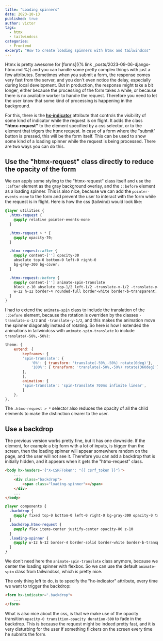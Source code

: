 ```yaml
---
title: "Loading spinners"
date: 2023-10-13
published: true
author: victor
tags:
  - htmx
  - tailwindcss
categories:
  - Frontend
excerpt: "How to create loading spinners with htmx and tailwindcss"
---
```


Htmx is pretty awesome for [forms]({% link _posts/2023-09-06-django-htmx.md %}) and you can handle some pretty complex things with just a few attributes.
Sometimes when you submit a form, the response comes very fast from the server, and you don't even notice the delay, especially during local development.
But in production, the response might take a bit longer, either because the processing of the form takes a while, or because there is no available worker to handle the request.
Therefore you need to let the user know that some kind of processing is happening in the background.

For this, there is the [**hx-indicator**]() attribute that controls the visibility of some kind of indicator while the request is on flight.
It adds the class **"htmx-request"** to the element specified by a css selector, or to the element that trigers the htmx request.
In case of a form where the "submit" button is pressed, this will be the form itself.
This can be used to show some kind of a loading spinner while the request is being processed.
There are two ways you can do this.





## Use the "htmx-request" class directly to reduce the opacity of the form

We can apply some styling to the "htmx-request" class itself and use the `::after` element as the gray background overlay, and the `::before` element as a loading spinner.
This is also nice, because we can add the `pointer-events-none` to the form and prevent the user to interact with the form while the request is in flight.
Here is how the css (tailwind) would look like:

```css
@layer utilities {
  .htmx-request {
    @apply relative pointer-events-none
  }

  .htmx-request > * {
    @apply opacity-70;
  }

  .htmx-request::after {
    @apply content-[''] opacity-30
    absolute top-0 bottom-0 left-0 right-0
    bg-gray-300 bg-cover;
  }

  .htmx-request::before {
    @apply content-[''] animate-spin-translate
    block z-10 absolute top-1/2 left-1/2 -translate-x-1/2 -translate-y-1/2
    w-12 h-12 border-4 rounded-full border-white border-b-transparent;
  }
}
```

I had to extend the `animate-spin` class to include the translation of the `::before` element, because the rotation is overriden by the classes `-translate-x-1/2` and `-translate-y-1/2`, and this makes the animation move the spinner diagonally instead of rotating.
So here is how I extended the animations in tailwindcss with `animate-spin-translate` to include `translate(-50%,-50%)`:

```javascript
theme: {
    extend: {
        keyframes: {
        'spin-translate': {
            '0%': { transform: 'translate(-50%,-50%) rotate(0deg)'},
            '100%': { transform: 'translate(-50%,-50%) rotate(360deg)'}
        },
        },
        animation: {
        'spin-translate': 'spin-translate 700ms infinite linear',
        }
    },
},
```

The `.htmx-request > *` selector also reduces the opacity of all the child elements to make the distinction clearer to the user.



## Use a backdrop


The previous version works pretty fine, but it has one downside.
If the element, for example a big form with a lot of inputs, is bigger than the screen, then the loading spinner will appear somewhere random on the page, and the user will not see it.
Therefore you can add a backdrop that is initially hidden, and it appears when it gets the "htmx-request" class.

```html
<body hx-headers='{"X-CSRFToken": "{{ csrf_token }}"}'>
    ...
    <div class="backdrop">
        <span class="loading-spinner"></span>
    </div>
    ...
</body>
```

```css
@layer components {
  .backdrop {
    @apply fixed top-0 bottom-0 left-0 right-0 bg-gray-300 opacity-0 transition-opacity duration-500 -z-10
  }
  .backdrop.htmx-request {
    @apply flex items-center justify-center opacity-80 z-10
  }
  .loading-spinner {
    @apply w-12 h-12 border-4 border-solid border-white border-b-transparent rounded-full animate-spin block
  }
}
```

We don't need here the `animate-spin-translate` class anymore, because we center the loading spinner with flexbox.
So we can use the default `animate-spin` class from tailwindcss, which is pretty nice.

The only thing left to do, is to specify the "hx-indicator" attribute, every time we want to trigger the backdrop:

```html
<form hx-indicator=".backdrop">
    ...
</form>
```

What is also nice about the css, is that we make use of the opacity transition `opacity-0 transition-opacity duration-500` to fade in the backdrop.
This is because the request might be indeed pretty fast, and it is very disturbing for the user if something flickers on the screen every time he submits the form.
